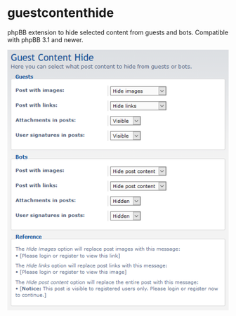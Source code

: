 # guestcontenthide

phpBB extension to hide selected content from guests and bots. Compatible with phpBB 3.1 and newer.

![Preview](https://raw.githubusercontent.com/andreszs/guestcontenthide/master/preview.png)
